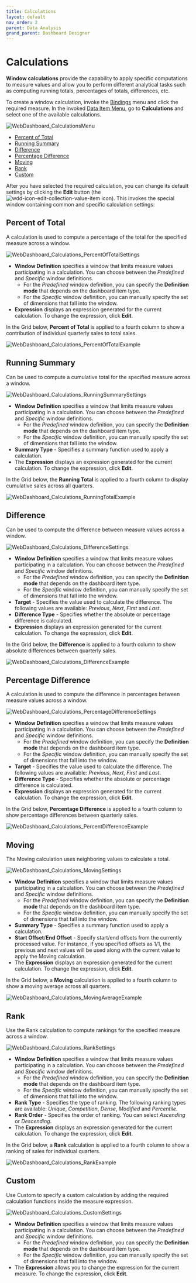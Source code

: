 ```yaml
---
title: Calculations
layout: default
nav_order: 2
parent: Data Analysis
grand_parent: Dashboard Designer
---
```

# Calculations
**Window calculations** provide the capability to apply specific computations to measure values and allow you to perform different analytical tasks such as computing running totals, percentages of totals, differences, etc.

To create a window calculation, invoke the [Bindings](../ui-elements/dashboard-item-menu.md) menu and click the required measure. In the invoked [Data Item Menu](../ui-elements/data-item-menu.md), go to **Calculations** and select one of the available calculations.

![WebDashboard_CalculationsMenu](/assets/images/dashboards/img126064.png)
* [Percent of Total](#percent-of-total)
* [Running Summary](#running-summary)
* [Difference](#difference)
* [Percentage Difference](#percentage-difference)
* [Moving](#moving)
* [Rank](#rank)
* [Custom](#custom)

After you have selected the required calculation, you can change its default settings by clicking the **Edit** button (the ![wdd-icon-edit-collection-value-item](/assets/images/dashboards/img126050.png) icon). 
This invokes the special window containing common and specific calculation settings:

## Percent of Total
A calculation is used to compute a percentage of the total for the specified measure across a window.

![WebDashboard_Calculations_PercentOfTotalSettings](/assets/images/dashboards/img126069.png)
* **Window Definition** specifies a window that limits measure values participating in a calculation. You can choose between the _Predefined_ and _Specific_ window definitions. 
	* For the _Predefined_ window definition, you can specify the **Definition mode** that depends on the dashboard item type.
	* For the _Specific_ window definition, you can manually specify the set of dimensions that fall into the window.
* **Expression** displays an expression generated for the current calculation. To change the expression, click **Edit**.

In the Grid below, **Percent of Total** is applied to a fourth column to show a contribution of individual quarterly sales to total sales.

![WebDashboard_Calculations_PercentOfTotalExample](/assets/images/dashboards/img126094.png)

## Running Summary
Can be used to compute a cumulative total for the specified measure across a window.

![WebDashboard_Calculations_RunningSummarySettings](/assets/images/dashboards/img126070.png)
* **Window Definition** specifies a window that limits measure values participating in a calculation. You can choose between the _Predefined_ and _Specific_ window definitions. 
	* For the _Predefined_ window definition, you can specify the **Definition mode** that depends on the dashboard item type.
	* For the _Specific_ window definition, you can manually specify the set of dimensions that fall into the window.
* **Summary Type** - Specifies a summary function used to apply a calculation.
* The **Expression** displays an expression generated for the current calculation. To change the expression, click **Edit**.

In the Grid below, the **Running Total** is applied to a fourth column to display cumulative sales across all quarters.

![WebDashboard_Calculations_RunningTotalExample](/assets/images/dashboards/img126095.png)

## Difference
Can be used to compute the difference between measure values across a window.

![WebDashboard_Calculations_DifferenceSettings](/assets/images/dashboards/img126071.png)
* **Window Definition** specifies a window that limits measure values participating in a calculation. You can choose between the _Predefined_ and _Specific_ window definitions. 
	* For the _Predefined_ window definition, you can specify the **Definition mode** that depends on the dashboard item type.
	* For the _Specific_ window definition, you can manually specify the set of dimensions that fall into the window.
* **Target** - Specifies the value used to calculate the difference. The following values are available: _Previous_, _Next_, _First_ and _Last_.
* **Difference Type** - Specifies whether the absolute or percentage difference is calculated.
* **Expression** displays an expression generated for the current calculation. To change the expression, click **Edit**.

In the Grid below, the **Difference** is applied to a fourth column to show absolute differences between quarterly sales.

![WebDashboard_Calculations_DifferenceExample](/assets/images/dashboards/img126096.png)

## Percentage Difference
A calculation is used to compute the difference in percentages between measure values across a window.

![WebDashboard_Calculations_PercentageDifferenceSettings](/assets/images/dashboards/img126072.png)
* **Window Definition** specifies a window that limits measure values participating in a calculation. You can choose between the _Predefined_ and _Specific_ window definitions.
	* For the _Predefined_ window definition, you can specify the **Definition mode** that depends on the dashboard item type.
	* For the _Specific_ window definition, you can manually specify the set of dimensions that fall into the window.
* **Target** - Specifies the value used to calculate the difference. The following values are available: _Previous_, _Next_, _First_ and _Last_.
* **Difference Type** - Specifies whether the absolute or percentage difference is calculated.
* **Expression** displays an expression generated for the current calculation. To change the expression, click **Edit**.

In the Grid below, **Percentage Difference** is applied to a fourth column to show percentage differences between quarterly sales.

![WebDashboard_Calculations_PercentDifferenceExample](/assets/images/dashboards/img126097.png)

## Moving
The Moving calculation uses neighboring values to calculate a total.

![WebDashboard_Calculations_MovingSettings](/assets/images/dashboards/img126073.png)
* **Window Definition** specifies a window that limits measure values participating in a calculation. You can choose between the _Predefined_ and _Specific_ window definitions.
	* For the _Predefined_ window definition, you can specify the **Definition mode** that depends on the dashboard item type.
	* For the _Specific_ window definition, you can manually specify the set of dimensions that fall into the window.
* **Summary Type** - Specifies a summary function used to apply a calculation.
* **Start Offset**/**End Offset** - Specify start/end offsets from the currently processed value. For instance, if you specified offsets as 1/1, the previous and next values will be used along with the current value to apply the Moving calculation.
* The **Expression** displays an expression generated for the current calculation. To change the expression, click **Edit**.

In the Grid below, a **Moving** calculation is applied to a fourth column to show a moving average across all quarters.

![WebDashboard_Calculations_MovingAverageExample](/assets/images/dashboards/img126098.png)

## Rank
Use the Rank calculation to compute rankings for the specified measure across a window.

![WebDashboard_Calculations_RankSettings](/assets/images/dashboards/img126074.png)
* **Window Definition** specifies a window that limits measure values participating in a calculation. You can choose between the _Predefined_ and _Specific_ window definitions.
	* For the _Predefined_ window definition, you can specify the **Definition mode** that depends on the dashboard item type.
	* For the _Specific_ window definition, you can manually specify the set of dimensions that fall into the window.
* **Rank Type** - Specifies the type of ranking. The following ranking types are available: _Unique_, _Competition_, _Dense_, _Modified_ and _Percentile_.
* **Rank Order** - Specifies the order of ranking. You can select _Ascending_ or _Descending_.
* The **Expression** displays an expression generated for the current calculation. To change the expression, click **Edit**.

In the Grid below, a **Rank** calculation is applied to a fourth column to show a ranking of sales for individual quarters.

![WebDashboard_Calculations_RankExample](/assets/images/dashboards/img126099.png)

## Custom
Use Custom to specify a custom calculation by adding the required calculation functions inside the measure expression.

![WebDashboard_Calculations_CustomSettings](/assets/images/dashboards/img126075.png)
* **Window Definition** specifies a window that limits measure values participating in a calculation. You can choose between the _Predefined_ and _Specific_ window definitions.
	* For the _Predefined_ window definition, you can specify the **Definition mode** that depends on the dashboard item type.
	* For the _Specific_ window definition, you can manually specify the set of dimensions that fall into the window.
* The **Expression** allows you to change the expression for the current measure. To change the expression, click **Edit**.